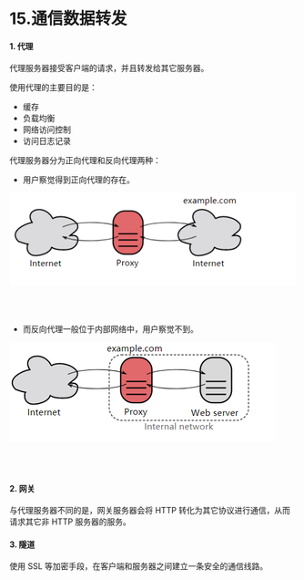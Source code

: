 # 15.通信数据转发

#### 1. 代理

代理服务器接受客户端的请求，并且转发给其它服务器。

使用代理的主要目的是：

- 缓存
- 负载均衡
- 网络访问控制
- 访问日志记录

代理服务器分为正向代理和反向代理两种：

- 用户察觉得到正向代理的存在。

![](https://raw.githubusercontent.com/affectalways/Flee-as-a-bird-to-your-mountain/main/img/%E9%80%9A%E4%BF%A1%E6%95%B0%E6%8D%AE%E8%BD%AC%E5%8F%911.png)

<div align="center"> <img src="" width=""/> </div><br>

- 而反向代理一般位于内部网络中，用户察觉不到。

![](https://raw.githubusercontent.com/affectalways/Flee-as-a-bird-to-your-mountain/main/img/%E9%80%9A%E4%BF%A1%E6%95%B0%E6%8D%AE%E8%BD%AC%E5%8F%912.png)

<div align="center"> <img src="" width=""/> </div><br>

#### 2. 网关

与代理服务器不同的是，网关服务器会将 HTTP 转化为其它协议进行通信，从而请求其它非 HTTP 服务器的服务。

#### 3. 隧道

使用 SSL 等加密手段，在客户端和服务器之间建立一条安全的通信线路。